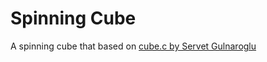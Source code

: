# Spinning Cube

A spinning cube that based on [cube.c by Servet Gulnaroglu](https://github.com/servetgulnaroglu/cube.c)
